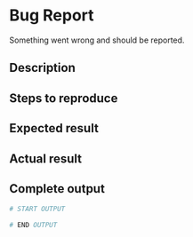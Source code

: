 # Bug Report
Something went wrong and should be reported.
<!--
All text put inside < !-- and -- > (spaces on bigger side removed) are not visible when submitted.
Don't put any text for the actual bug report inside these.
Check to make sure this isn't a duplicate issue.
-->

## Description
<!-- Put a short description of what happened below this line. -->

## Steps to reproduce
<!-- Put the steps to reproduce the bug here. Put `N. ` (no backticks), once per line,
for each step, replacing N with the step number. Put it below this line.  -->

## Expected result
<!-- What should have happened? Put what is supposed to happen. Don't account for the bug here. Put it below this line. -->

## Actual result
<!-- What actually happened? This should be similar to the descripition. Put it below this line. -->

## Complete output
<!-- Put the entire output (what shows in your terminal or CMD window, in text, after the line saying START OUTPUT
and before the # END OUTPUT line. Make sure to remove personal details before submitting! -->
```sh
# START OUTPUT

# END OUTPUT
```